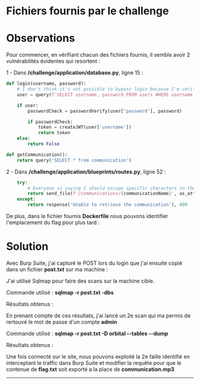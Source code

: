 # Fichiers fournis par le challenge





# Observations 

Pour commencer, en vérifiant chacun des fichiers fournis, il semble avoir 2 vulnérabilités évidentes qui resortent : 

1 - Dans **/challenge/application/database.py**, ligne 15 :

```python
def login(username, password):
    # I don't think it's not possible to bypass login because I'm verifying the password later.
    user = query(f'SELECT username, password FROM users WHERE username = "{username}"', one=True)

    if user:
        passwordCheck = passwordVerify(user['password'], password)

        if passwordCheck:
            token = createJWT(user['username'])
            return token
    else:
        return False

def getCommunication():
    return query('SELECT * from communication')
```

2 - Dans **/challenge/application/blueprints/routes.py**, ligne 52 : 

```python
    try:
        # Everyone is saying I should escape specific characters in the filename. I don't know why.
        return send_file(f'/communications/{communicationName}', as_attachment=True)
    except:
        return response('Unable to retrieve the communication'), 400
```
De plus, dans le fichier fournis **Dockerfile** nous pouvons identifier l'emplacement du flag pour plus tard : 


# Solution

Avec Burp Suite, j'ai capturé le POST lors du login que j'ai ensuite copié dans un fichier **post.txt** sur ma machine : 


J'ai utilisé Sqlmap pour faire des scans sur la machine cible.

Commande utilisé :  **sqlmap -r post.txt -dbs**

Résultats obtenus : 



En prenant compte de ces résultats, j'ai lancé un 2e scan qui ma permis de rertouvé le mot de passe d'un compte **admin**

Commande utilisé : **sqlmap -r post.txt -D orbital --tables --dump**

Résultats obtenus : 



Une fois connecté sur le site, nous pouvons exploité la 2e faille identifié en interceptant le traffic dans Burp Suite et modifier la requête pour que le contenue de **flag.txt** soit exporté a la place de **communication.mp3**


___

